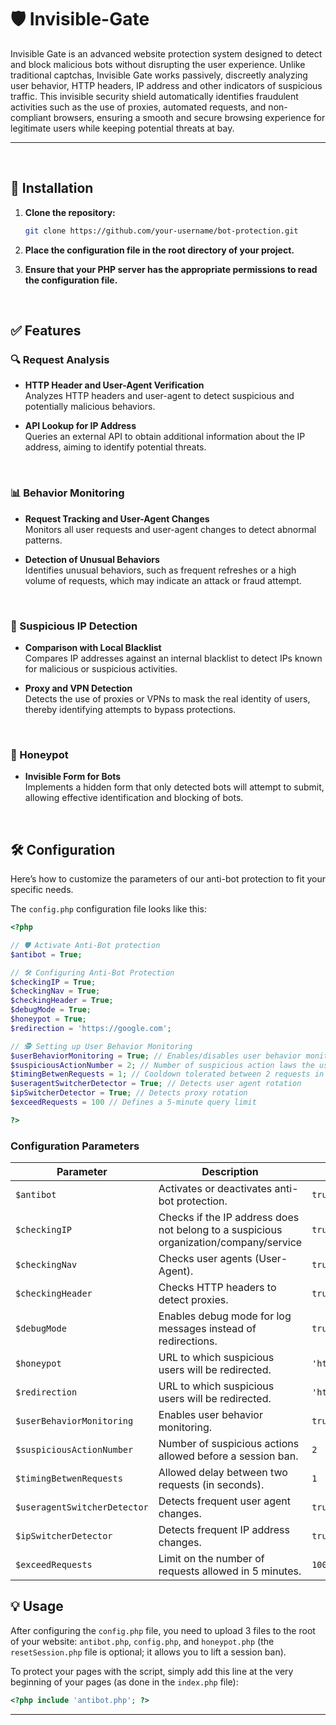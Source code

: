 # 🛡 Invisible-Gate
Invisible Gate is an advanced website protection system designed to detect and block malicious bots without disrupting the user experience. Unlike traditional captchas, Invisible Gate works passively, discreetly analyzing user behavior, HTTP headers, IP address and other indicators of suspicious traffic. This invisible security shield automatically identifies fraudulent activities such as the use of proxies, automated requests, and non-compliant browsers, ensuring a smooth and secure browsing experience for legitimate users while keeping potential threats at bay.


---

<br>

## 🚀 Installation

1. **Clone the repository:**

    ```bash
    git clone https://github.com/your-username/bot-protection.git
    ```

2. **Place the configuration file in the root directory of your project.**

3. **Ensure that your PHP server has the appropriate permissions to read the configuration file.**

<br>

## ✅ Features

### 🔍 Request Analysis

- **HTTP Header and User-Agent Verification**  
  Analyzes HTTP headers and user-agent to detect suspicious and potentially malicious behaviors.

- **API Lookup for IP Address**  
  Queries an external API to obtain additional information about the IP address, aiming to identify potential threats.
<br>

### 📊 Behavior Monitoring

- **Request Tracking and User-Agent Changes**  
  Monitors all user requests and user-agent changes to detect abnormal patterns.

- **Detection of Unusual Behaviors**  
  Identifies unusual behaviors, such as frequent refreshes or a high volume of requests, which may indicate an attack or fraud attempt.
<br>

### 🚫 Suspicious IP Detection

- **Comparison with Local Blacklist**  
  Compares IP addresses against an internal blacklist to detect IPs known for malicious or suspicious activities.

- **Proxy and VPN Detection**  
  Detects the use of proxies or VPNs to mask the real identity of users, thereby identifying attempts to bypass protections.
<br>

### 🍯 Honeypot

- **Invisible Form for Bots**  
  Implements a hidden form that only detected bots will attempt to submit, allowing effective identification and blocking of bots.

<br>

## 🛠️ Configuration

Here’s how to customize the parameters of our anti-bot protection to fit your specific needs.

The `config.php` configuration file looks like this:

```php
<?php

// 🛡️ Activate Anti-Bot protection
$antibot = True;

// 🛠️ Configuring Anti-Bot Protection
$checkingIP = True;
$checkingNav = True;
$checkingHeader = True;
$debugMode = True;
$honeypot = True;
$redirection = 'https://google.com';

// 🕵️ Setting up User Behavior Monitoring
$userBehaviorMonitoring = True; // Enables/disables user behavior monitoring
$suspiciousActionNumber = 2; // Number of suspicious action laws the user can violate before receiving an ip ban
$timingBetwenRequests = 1; // Cooldown tolerated between 2 requests in seconds
$useragentSwitcherDetector = True; // Detects user agent rotation
$ipSwitcherDetector = True; // Detects proxy rotation
$exceedRequests = 100 // Defines a 5-minute query limit

?>
```

### Configuration Parameters

| **Parameter**                   | **Description**                                                                                         | **Default Value**     |
|---------------------------------|---------------------------------------------------------------------------------------------------------|-----------------------|
| `$antibot`                      | Activates or deactivates anti-bot protection.                                                           | `true`                |
| `$checkingIP`                   | Checks if the IP address does not belong to a suspicious organization/company/service                   | `true`                |
| `$checkingNav`                  | Checks user agents (User-Agent).                                                                        | `true`                |
| `$checkingHeader`               | Checks HTTP headers to detect proxies.                                                                  | `true`                |
| `$debugMode`                    | Enables debug mode for log messages instead of redirections.                                            | `true`                |
| `$honeypot`                     | URL to which suspicious users will be redirected.                                                       | `'https://google.com'`|
| `$redirection`                  | URL to which suspicious users will be redirected.                                                       | `'https://google.com'`|
| `$userBehaviorMonitoring`       | Enables user behavior monitoring.                                                                       | `true`                |
| `$suspiciousActionNumber`       | Number of suspicious actions allowed before a session ban.                                              | `2`                   |
| `$timingBetwenRequests`         | Allowed delay between two requests (in seconds).                                                        | `1`                   |
| `$useragentSwitcherDetector`    | Detects frequent user agent changes.                                                                    | `true`                |
| `$ipSwitcherDetector`           | Detects frequent IP address changes.                                                                    | `true`                |
| `$exceedRequests`               | Limit on the number of requests allowed in 5 minutes.                                                   | `100`                 |



## 💡 Usage

After configuring the `config.php` file, you need to upload 3 files to the root of your website: `antibot.php`, `config.php`, and `honeypot.php` (the `resetSession.php` file is optional; it allows you to lift a session ban).

To protect your pages with the script, simply add this line at the very beginning of your pages (as done in the `index.php` file):
```php
<?php include 'antibot.php'; ?>
```
---

